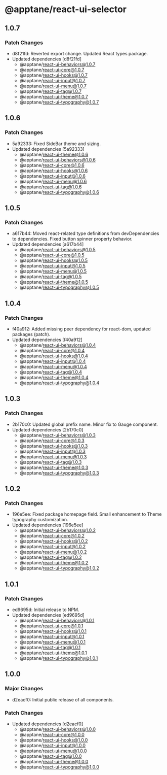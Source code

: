 # @apptane/react-ui-selector

## 1.0.7

### Patch Changes

- d8f21fd: Reverted export change. Updated React types package.
- Updated dependencies [d8f21fd]
  - @apptane/react-ui-behaviors@1.0.7
  - @apptane/react-ui-core@1.0.7
  - @apptane/react-ui-hooks@1.0.7
  - @apptane/react-ui-input@1.0.7
  - @apptane/react-ui-menu@1.0.7
  - @apptane/react-ui-tag@1.0.7
  - @apptane/react-ui-theme@1.0.7
  - @apptane/react-ui-typography@1.0.7

## 1.0.6

### Patch Changes

- 5a92333: Fixed SideBar theme and sizing.
- Updated dependencies [5a92333]
  - @apptane/react-ui-theme@1.0.6
  - @apptane/react-ui-behaviors@1.0.6
  - @apptane/react-ui-core@1.0.6
  - @apptane/react-ui-hooks@1.0.6
  - @apptane/react-ui-input@1.0.6
  - @apptane/react-ui-menu@1.0.6
  - @apptane/react-ui-tag@1.0.6
  - @apptane/react-ui-typography@1.0.6

## 1.0.5

### Patch Changes

- a617b44: Moved react-related type definitions from devDependencies to dependencies. Fixed button spinner property behavior.
- Updated dependencies [a617b44]
  - @apptane/react-ui-behaviors@1.0.5
  - @apptane/react-ui-core@1.0.5
  - @apptane/react-ui-hooks@1.0.5
  - @apptane/react-ui-input@1.0.5
  - @apptane/react-ui-menu@1.0.5
  - @apptane/react-ui-tag@1.0.5
  - @apptane/react-ui-theme@1.0.5
  - @apptane/react-ui-typography@1.0.5

## 1.0.4

### Patch Changes

- f40a912: Added missing peer dependency for react-dom, updated packages (patch).
- Updated dependencies [f40a912]
  - @apptane/react-ui-behaviors@1.0.4
  - @apptane/react-ui-core@1.0.4
  - @apptane/react-ui-hooks@1.0.4
  - @apptane/react-ui-input@1.0.4
  - @apptane/react-ui-menu@1.0.4
  - @apptane/react-ui-tag@1.0.4
  - @apptane/react-ui-theme@1.0.4
  - @apptane/react-ui-typography@1.0.4

## 1.0.3

### Patch Changes

- 2b170c0: Updated global prefix name. Minor fix to Gauge component.
- Updated dependencies [2b170c0]
  - @apptane/react-ui-behaviors@1.0.3
  - @apptane/react-ui-core@1.0.3
  - @apptane/react-ui-hooks@1.0.3
  - @apptane/react-ui-input@1.0.3
  - @apptane/react-ui-menu@1.0.3
  - @apptane/react-ui-tag@1.0.3
  - @apptane/react-ui-theme@1.0.3
  - @apptane/react-ui-typography@1.0.3

## 1.0.2

### Patch Changes

- 196e5ee: Fixed package homepage field. Small enhancement to Theme typography customization.
- Updated dependencies [196e5ee]
  - @apptane/react-ui-behaviors@1.0.2
  - @apptane/react-ui-core@1.0.2
  - @apptane/react-ui-hooks@1.0.2
  - @apptane/react-ui-input@1.0.2
  - @apptane/react-ui-menu@1.0.2
  - @apptane/react-ui-tag@1.0.2
  - @apptane/react-ui-theme@1.0.2
  - @apptane/react-ui-typography@1.0.2

## 1.0.1

### Patch Changes

- ed9695d: Initial release to NPM.
- Updated dependencies [ed9695d]
  - @apptane/react-ui-behaviors@1.0.1
  - @apptane/react-ui-core@1.0.1
  - @apptane/react-ui-hooks@1.0.1
  - @apptane/react-ui-input@1.0.1
  - @apptane/react-ui-menu@1.0.1
  - @apptane/react-ui-tag@1.0.1
  - @apptane/react-ui-theme@1.0.1
  - @apptane/react-ui-typography@1.0.1

## 1.0.0

### Major Changes

- d2eacf0: Initial public release of all components.

### Patch Changes

- Updated dependencies [d2eacf0]
  - @apptane/react-ui-behaviors@1.0.0
  - @apptane/react-ui-core@1.0.0
  - @apptane/react-ui-hooks@1.0.0
  - @apptane/react-ui-input@1.0.0
  - @apptane/react-ui-menu@1.0.0
  - @apptane/react-ui-tag@1.0.0
  - @apptane/react-ui-theme@1.0.0
  - @apptane/react-ui-typography@1.0.0
